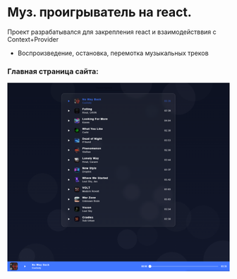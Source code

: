 # Муз. проигрыватель на react.

Проект разрабатывался для закрепления react и взаимодействвия c Context+Provider

- Воспроизведение, остановка, перемотка музыкальных треков

### Главная страница сайта:

![Alt-текст](https://github.com/mirich90/react_music/blob/master/1.PNG?raw=true "Главная страница сайта")
